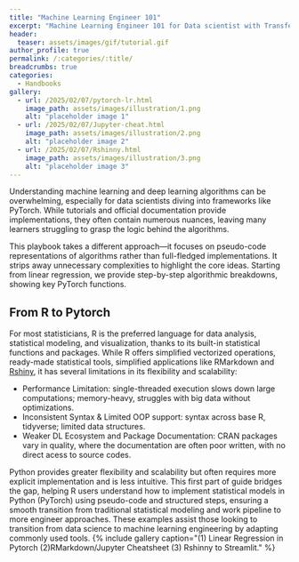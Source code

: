 ```yaml
---
title: "Machine Learning Engineer 101"
excerpt: "Machine Learning Engineer 101 for Data scientist with Transferable Skills."
header:
  teaser: assets/images/gif/tutorial.gif
author_profile: true
permalink: /:categories/:title/
breadcrumbs: true
categories:
  - Handbooks
gallery:
  - url: /2025/02/07/pytorch-lr.html
    image_path: assets/images/illustration/1.png
    alt: "placeholder image 1"
  - url: /2025/02/07/Jupyter-cheat.html
    image_path: assets/images/illustration/2.png
    alt: "placeholder image 2"
  - url: /2025/02/07/Rshinny.html
    image_path: assets/images/illustration/3.png
    alt: "placeholder image 3"
---
```


Understanding machine learning and deep learning algorithms can be overwhelming, especially for data scientists diving into frameworks like PyTorch. While tutorials and official documentation provide implementations, they often contain numerous nuances, leaving many learners struggling to grasp the logic behind the algorithms.

This playbook takes a different approach—it focuses on pseudo-code representations of algorithms rather than full-fledged implementations. It strips away unnecessary complexities to highlight the core ideas. Starting from linear regression, we provide step-by-step algorithmic breakdowns, showing key PyTorch functions.


## From R to Pytorch
For most statisticians, R is the preferred language for data analysis, statistical modeling, and visualization, thanks to its built-in statistical functions and packages. While R offers simplified vectorized operations, ready-made statistical tools, simplified applications like RMarkdown and [Rshiny](https://shiny.posit.co/), it has several limitations in its flexibility and scalability:

- Performance Limitation: single-threaded execution slows down large computations; memory-heavy, struggles with big data without optimizations.
- Inconsistent Syntax & Limited OOP support: syntax across base R, tidyverse; limited data structures.
- Weaker DL Ecosystem and Package Documentation: CRAN packages vary in quality, where the documentation are often poor written, with no direct acess to source codes.

Python provides greater flexibility and scalability but often requires more explicit implementation and is less intuitive. This first part of guide bridges the gap, helping R users understand how to implement statistical models in Python (PyTorch) using pseudo-code and structured steps, ensuring a smooth transition from traditional statistical modeling and work pipeline to more engineer approaches. These examples assist those looking to transition from data science to machine learning engineering by adapting commonly used tools.
{% include gallery caption="(1) Linear Regression in Pytorch (2)RMarkdown/Jupyter Cheatsheet (3) Rshinny to Streamlit." %}
